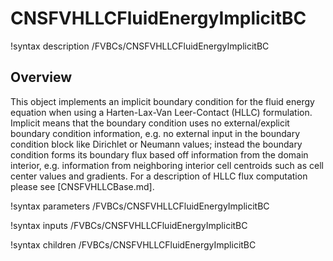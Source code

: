 # CNSFVHLLCFluidEnergyImplicitBC

!syntax description /FVBCs/CNSFVHLLCFluidEnergyImplicitBC

## Overview

This object implements an implicit boundary condition for the fluid energy
equation when using a Harten-Lax-Van Leer-Contact (HLLC) formulation. Implicit
means that the boundary condition uses no external/explicit boundary condition
information, e.g. no external input in the boundary condition block like
Dirichlet or Neumann values; instead the boundary condition forms its boundary
flux based off information from the domain interior, e.g. information from
neighboring interior cell centroids such as cell center values and
gradients. For a description of HLLC flux computation please see [CNSFVHLLCBase.md].

!syntax parameters /FVBCs/CNSFVHLLCFluidEnergyImplicitBC

!syntax inputs /FVBCs/CNSFVHLLCFluidEnergyImplicitBC

!syntax children /FVBCs/CNSFVHLLCFluidEnergyImplicitBC
